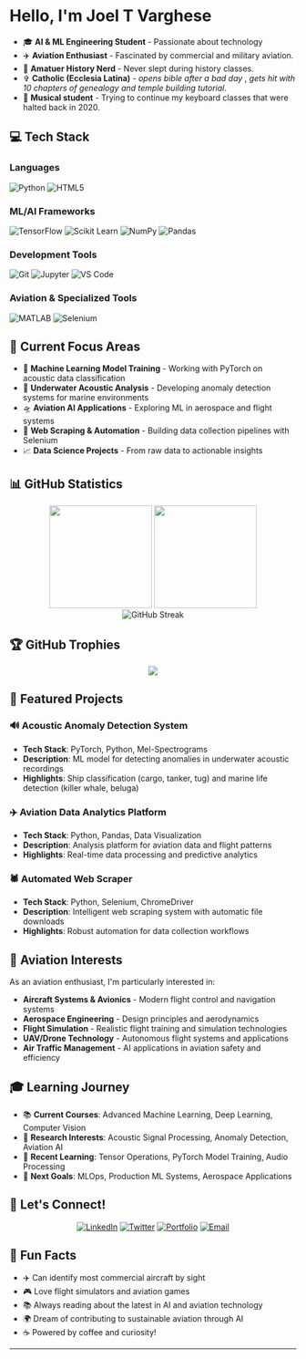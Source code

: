 # Hello, I'm Joel T Varghese

- 🎓  **AI & ML Engineering Student** - Passionate about technology
- ✈️  **Aviation Enthusiast** - Fascinated by commercial and military aviation.  
- 📜  **Amatuer History Nerd** - Never slept during history classes.
-  ✞  **Catholic (Ecclesia Latina)** - *opens bible after a bad day* , *gets hit with 10 chapters of genealogy and temple building tutorial*.
- 🎹  **Musical student** - Trying to continue my keyboard classes that were halted back in 2020.

## 💻 Tech Stack

### Languages
![Python](https://img.shields.io/badge/Python-3776AB?style=for-the-badge&logo=python&logoColor=white)
![HTML5](https://img.shields.io/badge/HTML5-E34F26?style=for-the-badge&logo=html5&logoColor=white)

### ML/AI Frameworks
![TensorFlow](https://img.shields.io/badge/TensorFlow-FF6F00?style=for-the-badge&logo=tensorflow&logoColor=white)
![Scikit Learn](https://img.shields.io/badge/scikit_learn-F7931E?style=for-the-badge&logo=scikit-learn&logoColor=white)
![NumPy](https://img.shields.io/badge/numpy-%23013243.svg?style=for-the-badge&logo=numpy&logoColor=white)
![Pandas](https://img.shields.io/badge/pandas-%23150458.svg?style=for-the-badge&logo=pandas&logoColor=white)


### Development Tools
![Git](https://img.shields.io/badge/Git-F05032?style=for-the-badge&logo=git&logoColor=white)
![Jupyter](https://img.shields.io/badge/Jupyter-F37626.svg?&style=for-the-badge&logo=Jupyter&logoColor=white)
![VS Code](https://img.shields.io/badge/Visual_Studio_Code-0078D4?style=for-the-badge&logo=visual%20studio%20code&logoColor=white)

### Aviation & Specialized Tools
![MATLAB](https://img.shields.io/badge/MATLAB-0076A8?style=for-the-badge&logo=mathworks&logoColor=white)
![Selenium](https://img.shields.io/badge/Selenium-43B02A?style=for-the-badge&logo=selenium&logoColor=white)

## 🎯 Current Focus Areas

- 🧠 **Machine Learning Model Training** - Working with PyTorch on acoustic data classification
- 🌊 **Underwater Acoustic Analysis** - Developing anomaly detection systems for marine environments  
- 🛸 **Aviation AI Applications** - Exploring ML in aerospace and flight systems
- 🔧 **Web Scraping & Automation** - Building data collection pipelines with Selenium
- 📈 **Data Science Projects** - From raw data to actionable insights

## 📊 GitHub Statistics

<div align="center">
  <img height="180em" src="https://github-readme-stats.vercel.app/api?username=YOUR_GITHUB_USERNAME&show_icons=true&theme=radical&include_all_commits=true&count_private=true"/>
  <img height="180em" src="https://github-readme-stats.vercel.app/api/top-langs/?username=YOUR_GITHUB_USERNAME&layout=compact&langs_count=8&theme=radical"/>
</div>

<div align="center">
  <img src="https://github-readme-streak-stats.demolab.com/?user=YOUR_GITHUB_USERNAME&theme=radical" alt="GitHub Streak" />
</div>

## 🏆 GitHub Trophies
<div align="center">
  <img src="https://github-profile-trophy.vercel.app/?username=YOUR_GITHUB_USERNAME&theme=radical&row=1&column=7&margin-h=15&margin-w=5&no-bg=true" />
</div>

## 🎯 Featured Projects

### 🔊 Acoustic Anomaly Detection System
- **Tech Stack**: PyTorch, Python, Mel-Spectrograms
- **Description**: ML model for detecting anomalies in underwater acoustic recordings
- **Highlights**: Ship classification (cargo, tanker, tug) and marine life detection (killer whale, beluga)

### ✈️ Aviation Data Analytics Platform  
- **Tech Stack**: Python, Pandas, Data Visualization
- **Description**: Analysis platform for aviation data and flight patterns
- **Highlights**: Real-time data processing and predictive analytics

### 🕷️ Automated Web Scraper
- **Tech Stack**: Python, Selenium, ChromeDriver
- **Description**: Intelligent web scraping system with automatic file downloads
- **Highlights**: Robust automation for data collection workflows

## 🌟 Aviation Interests

As an aviation enthusiast, I'm particularly interested in:
- **Aircraft Systems & Avionics** - Modern flight control and navigation systems
- **Aerospace Engineering** - Design principles and aerodynamics
- **Flight Simulation** - Realistic flight training and simulation technologies
- **UAV/Drone Technology** - Autonomous flight systems and applications
- **Air Traffic Management** - AI applications in aviation safety and efficiency

## 🎓 Learning Journey

- 📚 **Current Courses**: Advanced Machine Learning, Deep Learning, Computer Vision
- 🔬 **Research Interests**: Acoustic Signal Processing, Anomaly Detection, Aviation AI
- 📖 **Recent Learning**: Tensor Operations, PyTorch Model Training, Audio Processing
- 🎯 **Next Goals**: MLOps, Production ML Systems, Aerospace Applications

## 🤝 Let's Connect!

<div align="center">
  
[![LinkedIn](https://img.shields.io/badge/LinkedIn-0077B5?style=for-the-badge&logo=linkedin&logoColor=white)](https://linkedin.com/in/yourprofile)
[![Twitter](https://img.shields.io/badge/Twitter-1DA1F2?style=for-the-badge&logo=twitter&logoColor=white)](https://twitter.com/yourhandle)
[![Portfolio](https://img.shields.io/badge/Portfolio-FF5722?style=for-the-badge&logo=google-chrome&logoColor=white)](https://yourportfolio.com)
[![Email](https://img.shields.io/badge/Email-D14836?style=for-the-badge&logo=gmail&logoColor=white)](mailto:your.email@example.com)

</div>

## 💭 Fun Facts

- ✈️ Can identify most commercial aircraft by sight
- 🎮 Love flight simulators and aviation games  
- 📚 Always reading about the latest in AI and aviation technology
- 🌍 Dream of contributing to sustainable aviation through AI
- ☕ Powered by coffee and curiosity!

---
